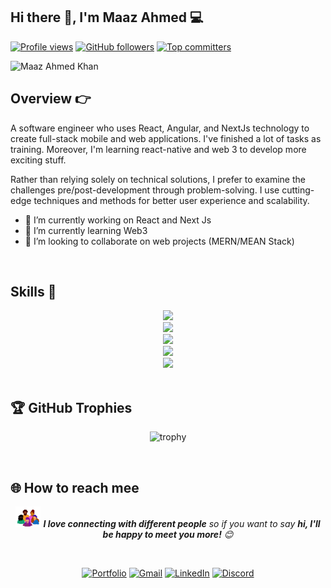 ## **Hi there 👋, I'm Maaz Ahmed 💻**
[![Profile views](https://komarev.com/ghpvc/?username=maazakn&color=blue)](https://github.com/maazakn)
[![GitHub followers](https://img.shields.io/github/followers/maazakn?label=Follow&style=social)](https://github.com/maazakn)
[![Top committers](https://user-badge.committers.top/pakistan/maazakn.svg)](https://github.com/maazakn)

<!-- widget box -->
<img src="https://github-widgetbox.vercel.app/api/profile?username=maazakn&data=followers,repositories,stars,commits&theme=modern_ink&hide_border=true" alt="Maaz Ahmed Khan"  />

<!-- Introduction -->
## **Overview 👉**
<p>A software engineer who uses React, Angular, and NextJs technology to create full-stack mobile and web applications. I've finished a lot of tasks as training. Moreover, I'm learning react-native and web 3 to develop more exciting stuff.

Rather than relying solely on technical solutions, I prefer to examine the challenges pre/post-development through problem-solving. I use cutting-edge techniques and methods for better user experience and scalability.</p>
- 🔭 I’m currently working on React and Next Js
- 🌱 I’m currently learning Web3
- 👯 I’m looking to collaborate on web projects (MERN/MEAN Stack)

<br/>

##  Skills 🚀
<div align="center">
    <img src="https://skillicons.dev/icons?i=react,nextjs,angular,vue,javascript,typescript,bootstrap,html,css,tailwind,sass,jquery,emotion,wordpress" /><br>
    <img src="https://skillicons.dev/icons?i=nodejs,express,java,sentry,supabase,appwrite,docker,mongodb,mysql,sqlite,postgres,postman" /><br>
    <img src="https://skillicons.dev/icons?i=azure,aws,vercel,netlify,heroku,firebase" /><br>
    <img src="https://skillicons.dev/icons?i=vscode,anaconda,sublime,androidstudio,eclipse" /><br>
    <img src="https://skillicons.dev/icons?i=github,gitlab,bitbucket,git" /><br>
</div>  

<br/>

## 🏆 GitHub Trophies
<p align="center">
  <img src="https://github-profile-trophy.vercel.app/?username=maazakn&theme=onedark&no-frame=true&no-bg=true&column=6&margin-w=5&margin-h=8" alt="trophy">
</p>

<br>

<!-- Socials -->
## 🌐 How to reach mee
<div align="center">
  
<img src="assets/people.webp" width="40" alt="image"> <em><b>I love connecting with different people</b> so if you want to say <b>hi, I'll be happy to meet you more!</b> :blush:</em>

<br>
  
[![Portfolio](https://img.shields.io/badge/Portfolio-%23FA0874.svg?logo=devbox&logoColor=white&style=for-the-badge)](https://maaz-ahmed.vercel.app/) 
[![Gmail](https://img.shields.io/badge/Gmail-%23EA4335.svg?logo=Gmail&logoColor=white&style=for-the-badge)](mailto:someone@example.com) 
[![LinkedIn](https://img.shields.io/badge/LinkedIn-%230077B5.svg?logo=logmein&logoColor=white&style=for-the-badge)](https://www.linkedin.com/in/maaz-ahmed-khan-516569188) 
[![Discord](https://img.shields.io/badge/Discord-%237289DA.svg?logo=discord&logoColor=white&style=for-the-badge)](https://discord.gg/thisismaaz) 

</div>
